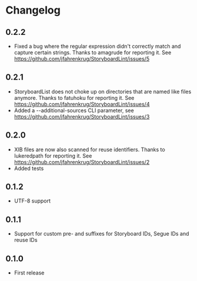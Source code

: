 # Changelog

## 0.2.2
- Fixed a bug where the regular expression didn't correctly match and capture certain strings. Thanks to amagrude for reporting it. See https://github.com/jfahrenkrug/StoryboardLint/issues/5

## 0.2.1

- StoryboardList does not choke up on directories that are named like files anymore. Thanks to fatuhoku for reporting it. See https://github.com/jfahrenkrug/StoryboardLint/issues/4
- Added a --additional-sources CLI parameter, see https://github.com/jfahrenkrug/StoryboardLint/issues/3

## 0.2.0

- XIB files are now also scanned for reuse identifiers. Thanks to lukeredpath for reporting it. See https://github.com/jfahrenkrug/StoryboardLint/issues/2
- Added tests

## 0.1.2

- UTF-8 support

## 0.1.1

- Support for custom pre- and suffixes for Storyboard IDs, Segue IDs and reuse IDs

## 0.1.0

- First release
